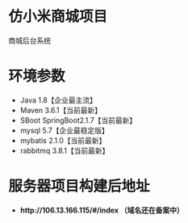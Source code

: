# 仿小米商城项目
<p>商城后台系统<p>
<h1><b>环境参数</b></h1>
  <ul>
  <li>Java 1.8【企业最主流】</li>
  <li>Maven 3.6.1【当前最新】</li>
  <li>SBoot SpringBoot2.1.7【当前最新】</li>
  <li>mysql 5.7【企业最稳定版】</li>
  <li>mybatis 2.1.0【当前最新】</li>
  <li>rabbitmq 3.8.1【当前最新】</li>
  </ul>
<h1><b>服务器项目构建后地址</h1>
<ul><li>http://106.13.166.115/#/index （域名还在备案中）</li></ul>
